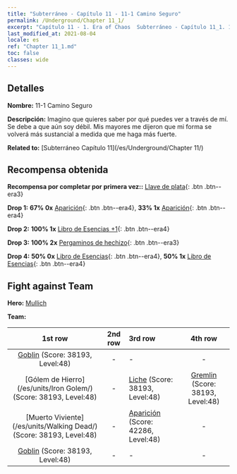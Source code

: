 ```yaml
---
title: "Subterráneo - Capítulo 11 - 11-1 Camino Seguro"
permalink: /Underground/Chapter 11_1/
excerpt: "Capítulo 11 - 1. Era of Chaos  Subterráneo - Capítulo 11_1. 11-1 Camino Seguro"
last_modified_at: 2021-08-04
locale: es
ref: "Chapter 11_1.md"
toc: false
classes: wide
---
```


## Detalles

 **Nombre:** 11-1 Camino Seguro

 **Descripción:** Imagino que quieres saber por qué puedes ver a través de mí. Se debe a que aún soy débil. Mis mayores me dijeron que mi forma se volverá más sustancial a medida que me haga más fuerte.

 **Related to:** [Subterráneo Capítulo 11](/es/Underground/Chapter 11/)

## Recompensa obtenida

 **Recompensa por completar por primera vez::** [Llave de plata](/ItemsES/con_693/){: .btn .btn--era3}

 **Drop 1:** **67% 0x** [Aparición](/ItemsES/unt_210/){: .btn .btn--era4}, **33% 1x** [Aparición](/ItemsES/unt_210/){: .btn .btn--era4}

 **Drop 2:** **100% 1x** [Libro de Esencias +1](/ItemsES/mat_46/){: .btn .btn--era4}

 **Drop 3:** **100% 2x** [Pergaminos de hechizo](/ItemsES/con_694/){: .btn .btn--era3}

 **Drop 4:** **50% 0x** [Libro de Esencias](/ItemsES/mat_39/){: .btn .btn--era4}, **50% 1x** [Libro de Esencias](/ItemsES/mat_39/){: .btn .btn--era4}


## Fight against Team
 **Hero:** [Mullich](/es/heroes/Mullich/)

 **Team:**


  | 1st row | 2nd row | 3rd row | 4th row |
  |:----:|:----:|:----|:----:|
  | [Goblin](/es/units/Goblin/) (Score: 38193, Level:48)  | - | - | - |
  | [Gólem de Hierro](/es/units/Iron Golem/) (Score: 38193, Level:48)  | - | [Liche](/es/units/Lich/) (Score: 38193, Level:48)  | [Gremlin](/es/units/Gremlin/) (Score: 38193, Level:48)  |
  | [Muerto Viviente](/es/units/Walking Dead/) (Score: 38193, Level:48)  | - | [Aparición](/es/units/Wight/) (Score: 42286, Level:48)  | - |
  | [Goblin](/es/units/Goblin/) (Score: 38193, Level:48)  | - | - | - |


